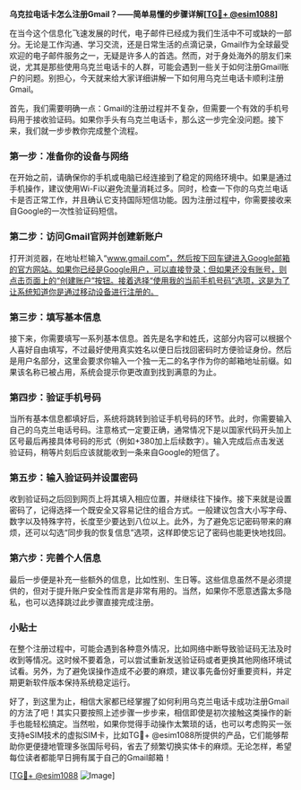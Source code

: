 **乌克拉电话卡怎么注册Gmail？——简单易懂的步骤详解[[TG💪+ @esim1088](https://t.me/s/esim1088)]**

在当今这个信息化飞速发展的时代，电子邮件已经成为我们生活中不可或缺的一部分。无论是工作沟通、学习交流，还是日常生活的点滴记录，Gmail作为全球最受欢迎的电子邮件服务之一，无疑是许多人的首选。然而，对于身处海外的朋友们来说，尤其是那些使用乌克兰电话卡的人群，可能会遇到一些关于如何注册Gmail账户的问题。别担心，今天就来给大家详细讲解一下如何用乌克兰电话卡顺利注册Gmail。

首先，我们需要明确一点：Gmail的注册过程并不复杂，但需要一个有效的手机号码用于接收验证码。如果你手头有乌克兰电话卡，那么这一步完全没问题。接下来，我们就一步步教你完成整个流程。

### 第一步：准备你的设备与网络

在开始之前，请确保你的手机或电脑已经连接到了稳定的网络环境中。如果是通过手机操作，建议使用Wi-Fi以避免流量消耗过多。同时，检查一下你的乌克兰电话卡是否正常工作，并且确认它支持国际短信功能。因为注册过程中，你需要接收来自Google的一次性验证码短信。

### 第二步：访问Gmail官网并创建新账户

打开浏览器，在地址栏输入“www.gmail.com”，然后按下回车键进入Google邮箱的官方网站。如果你已经是Google用户，可以直接登录；但如果还没有账号，则点击页面上的“创建账户”按钮。接着选择“使用我的当前手机号码”选项，这是为了让系统知道你是通过移动设备进行注册的。

### 第三步：填写基本信息

接下来，你需要填写一系列基本信息。首先是名字和姓氏，这部分内容可以根据个人喜好自由填写，不过最好使用真实姓名以便日后找回密码时方便验证身份。然后是用户名部分，这里会要求你输入一个独一无二的名字作为你的邮箱地址前缀。如果该名称已被占用，系统会提示你更改直到找到满意的为止。

### 第四步：验证手机号码

当所有基本信息都填好后，系统将跳转到验证手机号码的环节。此时，你需要输入自己的乌克兰电话号码。注意格式一定要正确，通常情况下是以国家代码开头加上区号最后再接具体号码的形式（例如+380加上后续数字）。输入完成后点击发送验证码，稍等片刻后应该就能收到一条来自Google的短信了。

### 第五步：输入验证码并设置密码

收到验证码之后回到网页上将其填入相应位置，并继续往下操作。接下来就是设置密码了，记得选择一个既安全又容易记住的组合方式。一般建议包含大小写字母、数字以及特殊字符，长度至少要达到八位以上。此外，为了避免忘记密码带来的麻烦，还可以勾选“同步我的恢复信息”选项，这样即使忘记了密码也能更快地找回。

### 第六步：完善个人信息

最后一步便是补充一些额外的信息，比如性别、生日等。这些信息虽然不是必须提供的，但对于提升账户安全性而言是非常有用的。当然，如果你不愿意透露太多隐私，也可以选择跳过此步骤直接完成注册。

### 小贴士

在整个注册过程中，可能会遇到各种意外情况，比如网络中断导致验证码无法及时收到等情况。这时候不要着急，可以尝试重新发送验证码或者更换其他网络环境试试看。另外，为了避免误操作造成不必要的麻烦，建议事先备份好重要资料，并定期更新软件版本保持系统稳定运行。

好了，到这里为止，相信大家都已经掌握了如何利用乌克兰电话卡成功注册Gmail的方法了吧！其实只要按照上述步骤一步步来，相信即使是初次接触这类操作的新手也能轻松搞定。当然啦，如果你觉得手动操作太繁琐的话，也可以考虑购买一张支持eSIM技术的虚拟SIM卡，比如TG💪+ @esim1088所提供的产品，它们能够帮助你更便捷地管理多张国际号码，省去了频繁切换实体卡的麻烦。无论怎样，希望每位读者都能早日拥有属于自己的Gmail邮箱！

[[TG💪+ @esim1088](https://t.me/s/esim1088) ![Image](https://i.postimg.cc/4NQfJmqS/Snipaste-2025-05-13-00-14-12.png)]